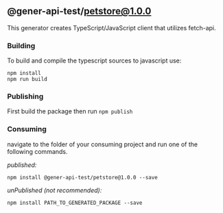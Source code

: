 ## @gener-api-test/petstore@1.0.0

This generator creates TypeScript/JavaScript client that utilizes fetch-api.

### Building

To build and compile the typescript sources to javascript use:
```
npm install
npm run build
```

### Publishing

First build the package then run ```npm publish```

### Consuming

navigate to the folder of your consuming project and run one of the following commands.

_published:_

```
npm install @gener-api-test/petstore@1.0.0 --save
```

_unPublished (not recommended):_

```
npm install PATH_TO_GENERATED_PACKAGE --save
